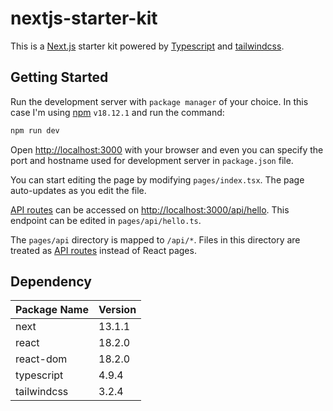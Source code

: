 # nextjs-starter-kit

This is a [Next.js](https://nextjs.org/) starter kit powered by [Typescript](https://www.typescriptlang.org/) and [tailwindcss](https://tailwindcss.com).

## Getting Started

Run the development server with `package manager` of your choice. In this case I'm using [npm](https://npmjs.com/) `v18.12.1` and run the command:

```bash
npm run dev
```

Open [http://localhost:3000](http://localhost:3000) with your browser and even you can specify the port and hostname used for development server in `package.json` file.

You can start editing the page by modifying `pages/index.tsx`. The page auto-updates as you edit the file.

[API routes](https://nextjs.org/docs/api-routes/introduction) can be accessed on [http://localhost:3000/api/hello](http://localhost:3000/api/hello). This endpoint can be edited in `pages/api/hello.ts`.

The `pages/api` directory is mapped to `/api/*`. Files in this directory are treated as [API routes](https://nextjs.org/docs/api-routes/introduction) instead of React pages.

## Dependency

| Package Name | Version |
| ------------ | ------- |
| next         | 13.1.1  |
| react        | 18.2.0  |
| react-dom    | 18.2.0  |
| typescript   | 4.9.4   |
| tailwindcss  | 3.2.4   |
